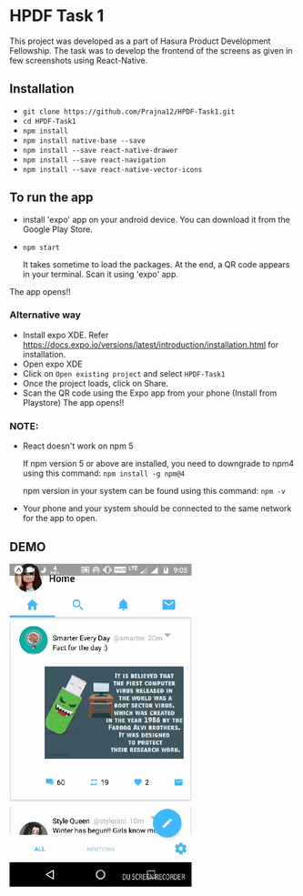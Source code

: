 # HPDF Task 1
This project was developed as a part of Hasura Product Development Fellowship.
The task was to develop the frontend of the screens as given in few screenshots using React-Native.

## Installation
* `git clone https://github.com/Prajna12/HPDF-Task1.git`
* `cd HPDF-Task1`
* `npm install`
* `npm install native-base --save`
* `npm install --save react-native-drawer`
* `npm install --save react-navigation`
* `npm install --save react-native-vector-icons`

## To run the app
* install 'expo' app on your android device. You can download it from the Google Play Store.
* `npm start`
  
  It takes sometime to load the packages. At the end, a QR code appears in your terminal. Scan it using 'expo' app.

The app opens!!

### Alternative way
* Install expo XDE. Refer https://docs.expo.io/versions/latest/introduction/installation.html for installation.
* Open expo XDE
* Click on `Open existing project` and select `HPDF-Task1`
* Once the project loads, click on Share.
* Scan the QR code using the Expo app from your phone (Install from Playstore)
The app opens!!

### NOTE:
* React doesn't work on npm 5 

  If npm version 5 or above are installed, you need to downgrade to npm4 using this command: `npm install -g npm@4`
  
  npm version in your system can be found using this command: `npm -v`
* Your phone and your system should be connected to the same network for the app to open.

## DEMO
![alt text](./images/demo.gif)
